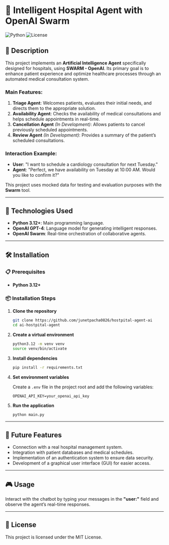 # 🏥 Intelligent Hospital Agent with OpenAI Swarm

![Python](https://img.shields.io/badge/Python-3.12%2B-blue.svg)
![License](https://img.shields.io/badge/License-MIT-green.svg)

## 📄 Description

This project implements an **Artificial Intelligence Agent** specifically designed for hospitals, using **SWARM - OpenAI**. Its primary goal is to enhance patient experience and optimize healthcare processes through an automated medical consultation system.

### Main Features:

1. **Triage Agent**: Welcomes patients, evaluates their initial needs, and directs them to the appropriate solution.
2. **Availability Agent**: Checks the availability of medical consultations and helps schedule appointments in real-time.
3. **Cancellation Agent** _(In Development)_: Allows patients to cancel previously scheduled appointments.
4. **Review Agent** _(In Development)_: Provides a summary of the patient’s scheduled consultations.

### Interaction Example:

- **User**: "I want to schedule a cardiology consultation for next Tuesday."
- **Agent**: "Perfect, we have availability on Tuesday at 10:00 AM. Would you like to confirm it?"

This project uses mocked data for testing and evaluation purposes with the **Swarm** tool.

---

## 🚀 Technologies Used

- **Python 3.12+**: Main programming language.
- **OpenAI GPT-4**: Language model for generating intelligent responses.
- **OpenAI Swarm**: Real-time orchestration of collaborative agents.

---

## 🛠️ Installation

### 📋 Prerequisites

- **Python 3.12+**

### 📦 Installation Steps

1. **Clone the repository**

   ```bash
   git clone https://github.com/junetpacha0826/hostpital-agent-ai
   cd ai-hostpital-agent
   ```

2. **Create a virtual environment**

   ```bash
   python3.12 -m venv venv
   source venv/bin/activate
   ```

3. **Install dependencies**

   ```bash
   pip install -r requirements.txt
   ```

4. **Set environment variables**

   Create a `.env` file in the project root and add the following variables:

   ```env
   OPENAI_API_KEY=your_openai_api_key
   ```

5. **Run the application**

   ```bash
   python main.py
   ```

---

## 📅 Future Features

- Connection with a real hospital management system.
- Integration with patient databases and medical schedules.
- Implementation of an authentication system to ensure data security.
- Development of a graphical user interface (GUI) for easier access.

---

## 🎮 Usage

Interact with the chatbot by typing your messages in the **"user:"** field and observe the agent’s real-time responses.

---

## 📝 License

This project is licensed under the MIT License.
